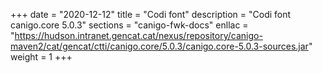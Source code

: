 +++
date        = "2020-12-12"
title       = "Codi font"
description = "Codi font canigo.core 5.0.3"
sections    = "canigo-fwk-docs"
enllac		= "https://hudson.intranet.gencat.cat/nexus/repository/canigo-maven2/cat/gencat/ctti/canigo.core/5.0.3/canigo.core-5.0.3-sources.jar"
weight		= 1
+++
